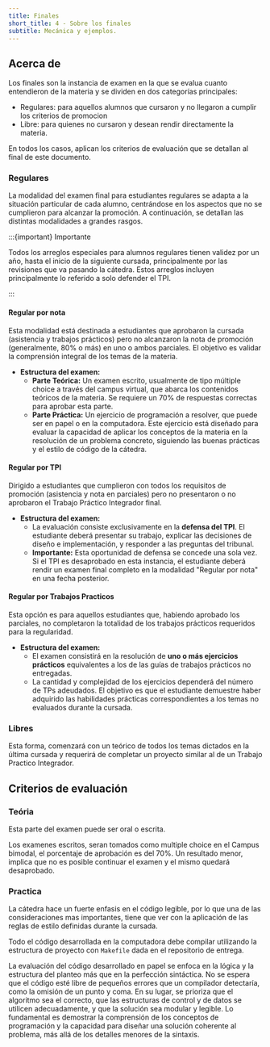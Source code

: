 ```yaml
---
title: Finales
short_title: 4 - Sobre los finales
subtitle: Mecánica y ejemplos.
---
```


## Acerca de

Los finales son la instancia de examen en la que se evalua cuanto entendieron de
la materia y se dividen en dos categorías principales:

- Regulares: para aquellos alumnos que cursaron y no llegaron a cumplir los
  criterios de promocion
- Libre: para quienes no cursaron y desean rendir directamente la materia.

En todos los casos, aplican los criterios de evaluación que se detallan al final
de este documento.

### Regulares

La modalidad del examen final para estudiantes regulares se adapta a la
situación particular de cada alumno, centrándose en los aspectos que no se
cumplieron para alcanzar la promoción. A continuación, se detallan las distintas
modalidades a grandes rasgos.

:::{important} Importante

Todos los arreglos especiales para alumnos regulares tienen validez por un año,
hasta el inicio de la siguiente cursada, principalmente por las revisiones que
va pasando la cátedra. Estos arreglos incluyen principalmente lo referido a solo
defender el TPI.

:::

#### Regular por nota

Esta modalidad está destinada a estudiantes que aprobaron la cursada (asistencia
y trabajos prácticos) pero no alcanzaron la nota de promoción (generalmente, 80%
o más) en uno o ambos parciales. El objetivo es validar la comprensión integral
de los temas de la materia.

- **Estructura del examen:**
  - **Parte Teórica:** Un examen escrito, usualmente de tipo múltiple choice a
    través del campus virtual, que abarca los contenidos teóricos de la materia.
    Se requiere un 70% de respuestas correctas para aprobar esta parte.
  - **Parte Práctica:** Un ejercicio de programación a resolver, que puede ser
    en papel o en la computadora. Este ejercicio está diseñado para evaluar la
    capacidad de aplicar los conceptos de la materia en la resolución de un
    problema concreto, siguiendo las buenas prácticas y el estilo de código de
    la cátedra.

#### Regular por TPI

Dirigido a estudiantes que cumplieron con todos los requisitos de promoción
(asistencia y nota en parciales) pero no presentaron o no aprobaron el Trabajo
Práctico Integrador final.

- **Estructura del examen:**
  - La evaluación consiste exclusivamente en la **defensa del TPI**. El
    estudiante deberá presentar su trabajo, explicar las decisiones de diseño e
    implementación, y responder a las preguntas del tribunal.
  - **Importante:** Esta oportunidad de defensa se concede una sola vez. Si el
    TPI es desaprobado en esta instancia, el estudiante deberá rendir un examen
    final completo en la modalidad "Regular por nota" en una fecha posterior.

#### Regular por Trabajos Practicos

Esta opción es para aquellos estudiantes que, habiendo aprobado los parciales,
no completaron la totalidad de los trabajos prácticos requeridos para la
regularidad.

- **Estructura del examen:**
  - El examen consistirá en la resolución de **uno o más ejercicios prácticos**
    equivalentes a los de las guías de trabajos prácticos no entregadas.
  - La cantidad y complejidad de los ejercicios dependerá del número de TPs
    adeudados. El objetivo es que el estudiante demuestre haber adquirido las
    habilidades prácticas correspondientes a los temas no evaluados durante la
    cursada.

### Libres

Esta forma, comenzará con un teórico de todos los temas dictados en la última
cursada y requerirá de completar un proyecto similar al de un Trabajo Practico
Integrador.

## Criterios de evaluación

### Teória

Esta parte del examen puede ser oral o escrita.

Los examenes escritos, seran tomados como multiple choice en el Campus bimodal,
el porcentaje de aprobación es del 70%. Un resultado menor, implica que no es
posible continuar el examen y el mismo quedará desaprobado.

### Practica

La cátedra hace un fuerte enfasis en el código legible, por lo que una de las
consideraciones mas importantes, tiene que ver con la aplicación de las reglas
de estilo definidas durante la cursada.

Todo el código desarrollada en la computadora debe compilar utilizando la
estructura de proyecto con `Makefile` dada en el repositorio de entrega.

La evaluación del código desarrollado en papel se enfoca en la lógica y la
estructura del planteo más que en la perfección sintáctica. No se espera que el
código esté libre de pequeños errores que un compilador detectaría, como la
omisión de un punto y coma. En su lugar, se prioriza que el algoritmo sea el
correcto, que las estructuras de control y de datos se utilicen adecuadamente, y
que la solución sea modular y legible. Lo fundamental es demostrar la
comprensión de los conceptos de programación y la capacidad para diseñar una
solución coherente al problema, más allá de los detalles menores de la sintaxis.
